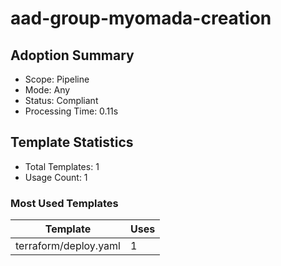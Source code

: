 # aad-group-myomada-creation

## Adoption Summary

- Scope: Pipeline
- Mode: Any
- Status: Compliant
- Processing Time: 0.11s

## Template Statistics

- Total Templates: 1
- Usage Count: 1

### Most Used Templates

| Template | Uses |
|----------|------|
| terraform/deploy.yaml | 1 |
